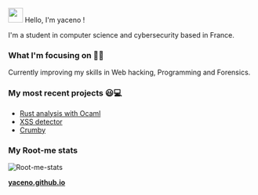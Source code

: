 <img src="https://media.giphy.com/media/hvRJCLFzcasrR4ia7z/giphy.gif" width="30px" /> Hello, I'm yaceno !

I'm a student in computer science and cybersecurity based in France.

### What I'm focusing on 👨‍💻

Currently improving my skills in Web hacking, Programming and Forensics.<br />

### My most recent projects 😃💻
- [Rust analysis with Ocaml](https://github.com/yaceno/Rust-analysis)
- [XSS detector](https://github.com/yaceno/XSShigeno)
- [Crumby](https://github.com/yaceno/Crumby)

### My Root-me stats
![Root-me-stats](https://root-me-diff.vercel.app/rm-gh?nickname=yaceno)

**[yaceno.github.io](https://yaceno.github.io)**
